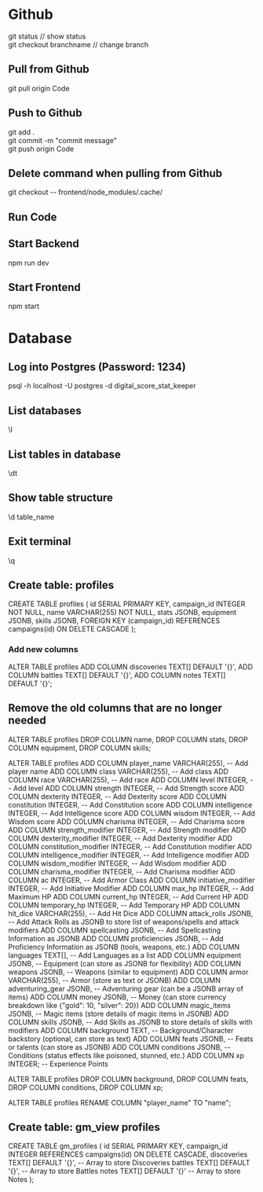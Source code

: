 # Github
git status // show status  
git checkout branchname // change branch  
## Pull from Github
git pull origin Code  
## Push to Github
git add .  
git commit -m "commit message"  
git push origin Code  

## Delete command when pulling from Github
git checkout -- frontend/node_modules/.cache/  

## Run Code
## Start Backend
npm run dev  
## Start Frontend
npm start  

# Database
## Log into Postgres (Password: 1234)
psql -h localhost -U postgres -d digital_score_stat_keeper  
## List databases
\l  
## List tables in database
\dt  
## Show table structure
\d table_name  
## Exit terminal
\q  

## Create table: profiles
CREATE TABLE profiles (
  id SERIAL PRIMARY KEY,
  campaign_id INTEGER NOT NULL,
  name VARCHAR(255) NOT NULL,
  stats JSONB,
  equipment JSONB,
  skills JSONB,
  FOREIGN KEY (campaign_id) REFERENCES campaigns(id) ON DELETE CASCADE
);  

### Add new columns
ALTER TABLE profiles
ADD COLUMN discoveries TEXT[] DEFAULT '{}',
ADD COLUMN battles TEXT[] DEFAULT '{}',
ADD COLUMN notes TEXT[] DEFAULT '{}';  

## Remove the old columns that are no longer needed
ALTER TABLE profiles
DROP COLUMN name,
DROP COLUMN stats,
DROP COLUMN equipment,
DROP COLUMN skills;  

ALTER TABLE profiles
ADD COLUMN player_name VARCHAR(255),  -- Add player name
ADD COLUMN class VARCHAR(255),  -- Add class
ADD COLUMN race VARCHAR(255),  -- Add race
ADD COLUMN level INTEGER,  -- Add level
ADD COLUMN strength INTEGER,  -- Add Strength score
ADD COLUMN dexterity INTEGER,  -- Add Dexterity score
ADD COLUMN constitution INTEGER,  -- Add Constitution score
ADD COLUMN intelligence INTEGER,  -- Add Intelligence score
ADD COLUMN wisdom INTEGER,  -- Add Wisdom score
ADD COLUMN charisma INTEGER,  -- Add Charisma score
ADD COLUMN strength_modifier INTEGER,  -- Add Strength modifier
ADD COLUMN dexterity_modifier INTEGER,  -- Add Dexterity modifier
ADD COLUMN constitution_modifier INTEGER,  -- Add Constitution modifier
ADD COLUMN intelligence_modifier INTEGER,  -- Add Intelligence modifier
ADD COLUMN wisdom_modifier INTEGER,  -- Add Wisdom modifier
ADD COLUMN charisma_modifier INTEGER,  -- Add Charisma modifier
ADD COLUMN ac INTEGER,  -- Add Armor Class
ADD COLUMN initiative_modifier INTEGER,  -- Add Initiative Modifier
ADD COLUMN max_hp INTEGER,  -- Add Maximum HP
ADD COLUMN current_hp INTEGER,  -- Add Current HP
ADD COLUMN temporary_hp INTEGER,  -- Add Temporary HP
ADD COLUMN hit_dice VARCHAR(255),  -- Add Hit Dice
ADD COLUMN attack_rolls JSONB,  -- Add Attack Rolls as JSONB to store list of weapons/spells and attack modifiers
ADD COLUMN spellcasting JSONB,  -- Add Spellcasting Information as JSONB
ADD COLUMN proficiencies JSONB,  -- Add Proficiency Information as JSONB (tools, weapons, etc.)
ADD COLUMN languages TEXT[],  -- Add Languages as a list
ADD COLUMN equipment JSONB,  -- Equipment (can store as JSONB for flexibility)
ADD COLUMN weapons JSONB,  -- Weapons (similar to equipment)
ADD COLUMN armor VARCHAR(255),  -- Armor (store as text or JSONB)
ADD COLUMN adventuring_gear JSONB,  -- Adventuring gear (can be a JSONB array of items)
ADD COLUMN money JSONB,  -- Money (can store currency breakdown like {"gold": 10, "silver": 20})
ADD COLUMN magic_items JSONB,  -- Magic items (store details of magic items in JSONB)
ADD COLUMN skills JSONB,  -- Add Skills as JSONB to store details of skills with modifiers
ADD COLUMN background TEXT,  -- Background/Character backstory (optional, can store as text)
ADD COLUMN feats JSONB,  -- Feats or talents (can store as JSONB)
ADD COLUMN conditions JSONB,  -- Conditions (status effects like poisoned, stunned, etc.)
ADD COLUMN xp INTEGER;  -- Experience Points  

ALTER TABLE profiles
DROP COLUMN background,
DROP COLUMN feats,
DROP COLUMN conditions,
DROP COLUMN xp;  

ALTER TABLE profiles
RENAME COLUMN "player_name" TO "name";  

## Create table: gm_view profiles
CREATE TABLE gm_profiles (
  id SERIAL PRIMARY KEY,
  campaign_id INTEGER REFERENCES campaigns(id) ON DELETE CASCADE,
  discoveries TEXT[] DEFAULT '{}',  -- Array to store Discoveries
  battles TEXT[] DEFAULT '{}',      -- Array to store Battles
  notes TEXT[] DEFAULT '{}'        -- Array to store Notes
);  
